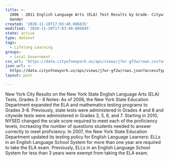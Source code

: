 ```yaml
---
title: >-
  2006 - 2011 English Language Arts (ELA) Test Results by Grade- Citywide - by
  Gender
created: '2020-11-10T17:03:40.086835'
modified: '2020-11-10T17:03:40.086845'
state: active
type: dataset
tags:
  - Lifelong Learning
groups:
  - Local Government
csv_url: 'https://data.cityofnewyork.us/api/views/j7wr-gf2w/rows.csv?accessType=DOWNLOAD'
json_url: >-
  https://data.cityofnewyork.us/api/views/j7wr-gf2w/rows.json?accessType=DOWNLOAD
layout: post

---
```

New York City Results on the New York State English Language Arts (ELA) Tests, Grades 3 - 8
Notes:
As of 2006, the New York State Education Department expanded the ELA and mathematics testing programs to Grades 3-8. Previously, state tests were administered in Grades 4 and 8 and citywide tests were administered in Grades 3, 5, 6, and 7.
Starting in 2010, NYSED changed the scale score required to meet each of the proficiency levels, increasing the number of questions students needed to answer correctly to meet proficiency.
In 2007, the New York State Education Department updated its testing policy for English Language Learners: ELLs in an English Language School System for more than one year are required to take the ELA exam. Previously, ELLs in an English Language School System for less than 3 years were exempt from taking the ELA exam.

